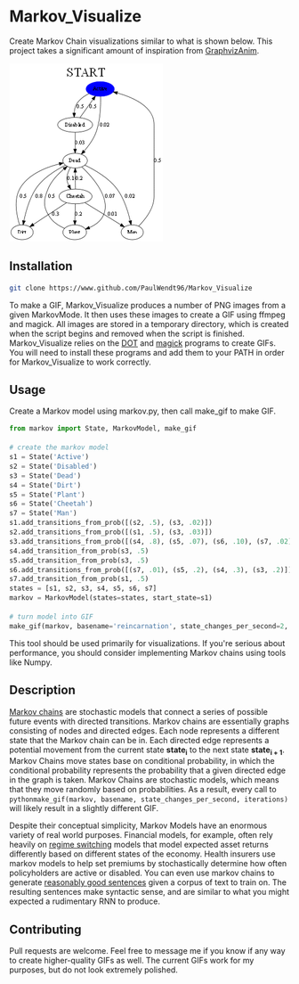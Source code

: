 # Markov_Visualize
Create Markov Chain visualizations similar to what is shown below. This project takes a significant amount of inspiration from [GraphvizAnim](https://github.com/mapio/GraphvizAnim). 

<img src=reincarnation.gif alt=Markov GIF/>

## Installation
```bash
git clone https://www.github.com/PaulWendt96/Markov_Visualize
```
To make a GIF, Markov_Visualize produces a number of PNG images from a given MarkovMode. It then uses these images to create a GIF using ffmpeg and magick. All images are stored in a temporary directory, which is created when the script begins and removed when the script is finished. Markov_Visualize relies on the [DOT](https://graphviz.org/download/) and [magick](https://imagemagick.org/script/download.php) programs to create GIFs. You will need to install these programs and add them to your PATH in order for Markov_Visualize to work correctly.

## Usage
Create a Markov model using markov.py, then call make_gif to make GIF.

```python
from markov import State, MarkovModel, make_gif

# create the markov model
s1 = State('Active')
s2 = State('Disabled')
s3 = State('Dead')
s4 = State('Dirt')
s5 = State('Plant')
s6 = State('Cheetah')
s7 = State('Man')
s1.add_transitions_from_prob([(s2, .5), (s3, .02)])
s2.add_transitions_from_prob([(s1, .5), (s3, .03)])
s3.add_transitions_from_prob([(s4, .8), (s5, .07), (s6, .10), (s7, .02)])
s4.add_transition_from_prob(s3, .5)
s5.add_transition_from_prob(s3, .5)
s6.add_transitions_from_prob([(s7, .01), (s5, .2), (s4, .3), (s3, .2)])
s7.add_transition_from_prob(s1, .5)
states = [s1, s2, s3, s4, s5, s6, s7]
markov = MarkovModel(states=states, start_state=s1)

# turn model into GIF
make_gif(markov, basename='reincarnation', state_changes_per_second=2, iterations=200)
```

This tool should be used primarily for visualizations. If you're serious about performance, you should consider implementing Markov chains using tools like Numpy. 

## Description
[Markov chains](https://simple.wikipedia.org/wiki/Markov_chain#:~:text=A%20Markov%20chain%20is%20a,right%20now%20(the%20state).&text=Markov%20chains%20can%20be%20discrete%20or%20continuous.) are stochastic models that connect a series of possible future events with directed transitions. Markov chains are essentially graphs consisting of nodes and directed edges. Each node represents a different state that the Markov chain can be in. Each directed edge represents a potential movement from the current state **state<sub>i</sub>** to the next state **state<sub>i + 1</sub>**. Markov Chains move states base on conditional probability, in which the conditional probability represents the probability that a given directed edge in the graph is taken. Markov Chains are stochastic models, which means that they move randomly based on probabilities. As a result, every call to ```pythonmake_gif(markov, basename, state_changes_per_second, iterations)``` will likely result in a slightly different GIF. 

Despite their conceptual simplicity, Markov Models have an enormous variety of real world purposes. Financial models, for example, often rely heavily on [regime switching](https://quant.stackexchange.com/questions/30139/what-is-a-regime-switch) models that model expected asset returns differently based on different states of the economy. Health insurers use markov models to help set premiums by stochastically determine how often policyholders are active or disabled. You can even use markov chains to generate [reasonably good sentences](https://www.kdnuggets.com/2019/11/markov-chains-train-text-generation.html) given a corpus of text to train on. The resulting sentences make syntactic sense, and are similar to what you might expected a rudimentary RNN to produce. 

## Contributing
Pull requests are welcome. Feel free to message me if you know if any way to create higher-quality GIFs as well. The current GIFs work for my purposes, but do not look extremely polished.
